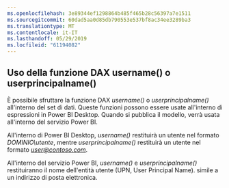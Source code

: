 ```yaml
---
ms.openlocfilehash: 3e89344ef1298864b485f465b28c56397a7e1511
ms.sourcegitcommit: 60dad5aa0d85db790553e537bf8ac34ee3289ba3
ms.translationtype: MT
ms.contentlocale: it-IT
ms.lasthandoff: 05/29/2019
ms.locfileid: "61194082"
---
```

## <a name="using-the-username-or-userprincipalname-dax-function"></a>Uso della funzione DAX username() o userprincipalname()
È possibile sfruttare la funzione DAX *username()* o *userprincipalname()* all'interno del set di dati. Queste funzioni possono essere usate all'interno di espressioni in Power BI Desktop. Quando si pubblica il modello, verrà usata all'interno del servizio Power BI.

All'interno di Power BI Desktop, *username()* restituirà un utente nel formato *DOMINIO\utente*, mentre *userprincipalname()* restituirà un utente nel formato <em>user@contoso.com</em>.

All'interno del servizio Power BI, *username()* e *userprincipalname()* restituiranno il nome dell'entità utente (UPN, User Principal Name). simile a un indirizzo di posta elettronica.

